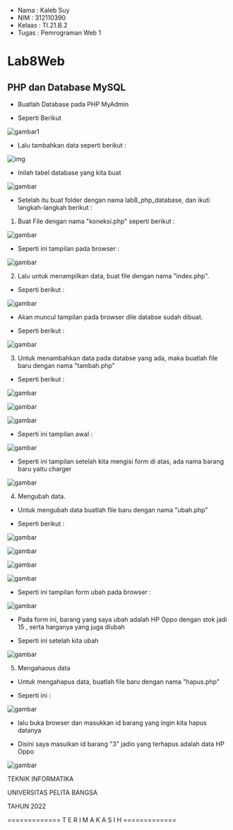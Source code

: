- Nama   : Kaleb Suy
- NIM    : 312110390
- Kelaas : TI.21.B.2
- Tugas  : Pemrograman Web 1

# Lab8Web

## PHP dan Database MySQL

- Buatlah Database pada PHP MyAdmin

- Seperti Berikut

![gambar1](gambar_lab8web/database1.png)

- Lalu tambahkan data seperti berikut :

![img](gambar_lab8web/database1a.png)

- Inilah tabel database yang kita buat

![gambar](gambar_lab8web/database2.png)

- Setelah itu buat folder dengan nama lab8_php_database, dan ikuti langkah-langkah berikut :

1. Buat File dengan nama "koneksi.php" seperti berikut :

![gambar](gambar_lab8web/gambar1.png)

- Seperti ini tampilan pada browser :

![gambar](gambar_lab8web/gambar2.png)

2. Lalu untuk menampilkan data, buat file dengan nama "index.php".

- Seperti berikut :

![gambar](gambar_lab8web/gambar3.png)

- Akan muncul tampilan pada browser dile databse sudah dibuat. 

- Seperti berikut :

![gambar](gambar_lab8web/gambar4.png)

3. Untuk menambahkan data pada databse yang ada, maka buatlah file baru dengan nama "tambah.php"

- Seperti berikut :

![gambar](gambar_lab8web/gambar5.png)

![gambar](gambar_lab8web/gambar6.png)

![gambar](gambar_lab8web/gambar7.png)

- Seperti ini tampilan awal :

![gambar](gambar_lab8web/gambar8.png)

- Seperti ini tampilan setelah kita mengisi form di atas, ada nama barang baru yaitu charger

![gambar](gambar_lab8web/gambar9.png)

4. Mengubah data.

- Untuk mengubah data buatlah file baru dengan nama "ubah.php"

- Seperti berikut :

![gambar](gambar_lab8web/gambar10.png)

![gambar](gambar_lab8web/gambar11.png)

![gambar](gambar_lab8web/gambar12.png)

![gambar](gambar_lab8web/gambar13.png)

- Seperti ini tampilan form ubah pada browser :

![gambar](gambar_lab8web/gambar14.png)

- Pada form ini, barang yang saya ubah adalah HP Oppo dengan stok jadi 15 , serta harganya yang juga diubah

- Seperti ini setelah kita ubah 

![gambar](gambar_lab8web/gambar15.png)

5. Mengahaous data

- Untuk mengahapus data, buatlah file baru  dengan nama "hapus.php"

- Seperti ini :

![gambar](gambar_lab8web/gambar16.png)

- lalu buka browser dan masukkan id barang yang ingin kita hapus datanya

- Disini saya masuikan id barang "3" jadio yang terhapus adalah data HP Oppo

![gambar](gambar_lab8web/gambar17.png)



TEKNIK INFORMATIKA

UNIVERSITAS PELITA BANGSA

TAHUN 2022

============= T E R I M A K A S I H =============